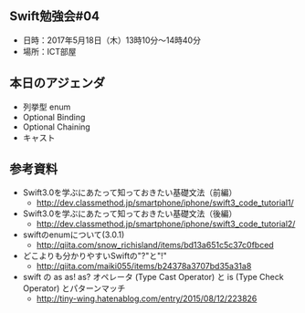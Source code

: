## Swift勉強会#04
- 日時：2017年5月18日（木）13時10分〜14時40分
- 場所：ICT部屋

## 本日のアジェンダ
- 列挙型 enum
- Optional Binding
- Optional Chaining
- キャスト

## 参考資料
- Swift3.0を学ぶにあたって知っておきたい基礎文法（前編）
  - http://dev.classmethod.jp/smartphone/iphone/swift3_code_tutorial1/
- Swift3.0を学ぶにあたって知っておきたい基礎文法（後編）
  - http://dev.classmethod.jp/smartphone/iphone/swift3_code_tutorial2/
- swiftのenumについて(3.0.1)
  - http://qiita.com/snow_richisland/items/bd13a651c5c37c0fbced
- どこよりも分かりやすいSwiftの"?"と"!"
  - http://qiita.com/maiki055/items/b24378a3707bd35a31a8
- swift の as as! as? オペレータ (Type Cast Operator) と is (Type Check Operator) とパターンマッチ
  - http://tiny-wing.hatenablog.com/entry/2015/08/12/223826
